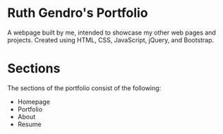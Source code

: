 # Ruth Gendro's Portfolio

A webpage built by me, intended to showcase my other web pages and projects. Created using HTML, CSS, JavaScript, jQuery, and Bootstrap.

# Sections

The sections of the portfolio consist of the following:

* Homepage
* Portfolio
* About
* Resume